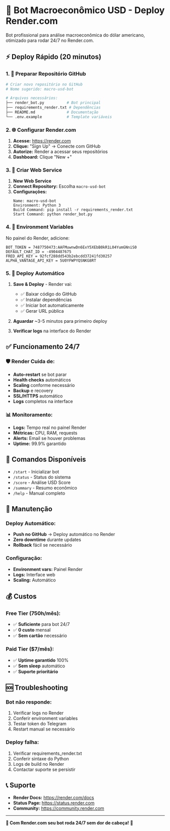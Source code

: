 # 🚀 Bot Macroeconômico USD - Deploy Render.com

Bot profissional para análise macroeconômica do dólar americano, otimizado para rodar 24/7 no Render.com.

## ⚡ Deploy Rápido (20 minutos)

### 1. 📁 Preparar Repositório GitHub

```bash
# Criar novo repositório no GitHub
# Nome sugerido: macro-usd-bot

# Arquivos necessários:
├── render_bot.py          # Bot principal
├── requirements_render.txt # Dependências
├── README.md              # Documentação
└── .env.example           # Template variáveis
```

### 2. 🌐 Configurar Render.com

1. **Acesse:** https://render.com
2. **Clique:** "Sign Up" → Conecte com GitHub
3. **Autorize:** Render a acessar seus repositórios
4. **Dashboard:** Clique "New +"

### 3. 🔧 Criar Web Service

1. **New Web Service** 
2. **Connect Repository:** Escolha `macro-usd-bot`
3. **Configurações:**
   ```
   Name: macro-usd-bot
   Environment: Python 3
   Build Command: pip install -r requirements_render.txt
   Start Command: python render_bot.py
   ```

### 4. 🔑 Environment Variables

No painel do Render, adicione:

```
BOT_TOKEN = 7487750473:AAFMuwnwDn6ExY5XEbB0kR1L04YumGNniS0
DEFAULT_CHAT_ID = -4904487675
FRED_API_KEY = 92fcf288dd543b2ebcdd37241fd30257
ALPHA_VANTAGE_API_KEY = 5U0YFWPYQSNKG8RT
```

### 5. 🚀 Deploy Automático

1. **Save & Deploy** - Render vai:
   - ✅ Baixar código do GitHub
   - ✅ Instalar dependências  
   - ✅ Iniciar bot automaticamente
   - ✅ Gerar URL pública

2. **Aguardar** ~3-5 minutos para primeiro deploy

3. **Verificar logs** na interface do Render

## ✅ Funcionamento 24/7

### 🛡️ Render Cuida de:
- **Auto-restart** se bot parar
- **Health checks** automáticos
- **Scaling** conforme necessário  
- **Backup** e recovery
- **SSL/HTTPS** automático
- **Logs** completos na interface

### 📊 Monitoramento:
- **Logs:** Tempo real no painel Render
- **Métricas:** CPU, RAM, requests
- **Alerts:** Email se houver problemas  
- **Uptime:** 99.9% garantido

## 🎯 Comandos Disponíveis

- `/start` - Inicializar bot
- `/status` - Status do sistema  
- `/score` - Análise USD Score
- `/summary` - Resumo econômico
- `/help` - Manual completo

## 🔧 Manutenção

### Deploy Automático:
- **Push no GitHub** → Deploy automático no Render
- **Zero downtime** durante updates
- **Rollback** fácil se necessário

### Configuração:
- **Environment vars:** Painel Render
- **Logs:** Interface web
- **Scaling:** Automático

## 💰 Custos

### Free Tier (750h/mês):
- ✅ **Suficiente** para bot 24/7
- ✅ **0 custo** mensal
- ✅ **Sem cartão** necessário

### Paid Tier ($7/mês):
- ✅ **Uptime garantido** 100%
- ✅ **Sem sleep** automático
- ✅ **Suporte prioritário**

## 🆘 Troubleshooting

### Bot não responde:
1. Verificar logs no Render
2. Conferir environment variables  
3. Testar token do Telegram
4. Restart manual se necessário

### Deploy falha:
1. Verificar requirements_render.txt
2. Conferir sintaxe do Python
3. Logs de build no Render
4. Contactar suporte se persistir

## 📞 Suporte

- **Render Docs:** https://render.com/docs
- **Status Page:** https://status.render.com  
- **Community:** https://community.render.com

---

**🎉 Com Render.com seu bot roda 24/7 sem dor de cabeça!** 🚀

